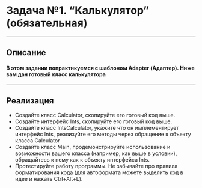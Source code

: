 # Задача №1. “Калькулятор” (обязательная)
***
## Описание
#### В этом задании попрактикуемся с шаблоном Adapter (Адаптер). Ниже вам дан готовый класс калькулятора
***
## Реализация

* Создайте класс Calculator, скопируйте его готовый код выше.
* Создайте интерфейс Ints, скопируйте его готовый код выше.
* Создайте класс IntsCalculator, укажите что он имплементирует интерфейс Ints, реализуйте его методы через обращение к объекту класса Calculator
* Создайте класс Main, продемонстрируйте использование и возможности вашего класса (например, как выше в условии), обращайтесь к нему как к объекту интерфейса Ints.
* Протестируйте работу программы. Не забывайте про правила форматирования кода (для автоформата можете выделить код в идее и нажать Ctrl+Alt+L).
